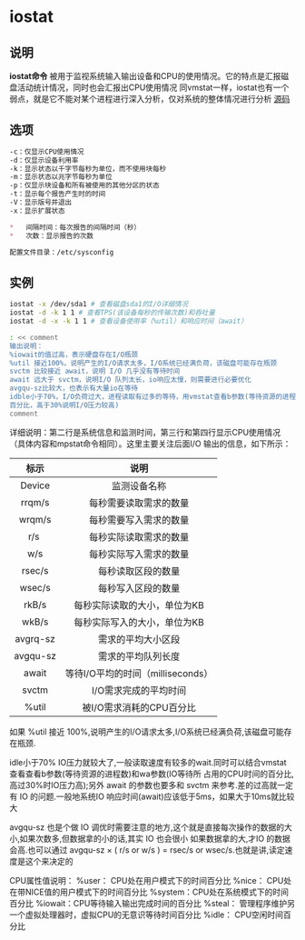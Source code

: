 # **iostat**

## 说明

**iostat命令** 被用于监视系统输入输出设备和CPU的使用情况。它的特点是汇报磁盘活动统计情况，同时也会汇报出CPU使用情况
同vmstat一样，iostat也有一个弱点，就是它不能对某个进程进行深入分析，仅对系统的整体情况进行分析
[源码](http://github.com/sysstat/sysstat)

## 选项

```markdown
-c：仅显示CPU使用情况
-d：仅显示设备利用率
-k：显示状态以千字节每秒为单位，而不使用块每秒
-m：显示状态以兆字节每秒为单位
-p：仅显示块设备和所有被使用的其他分区的状态
-t：显示每个报告产生时的时间
-V：显示版号并退出
-x：显示扩展状态

*   间隔时间：每次报告的间隔时间（秒）
*   次数：显示报告的次数

配置文件目录：/etc/sysconfig
```

## 实例

```bash
iostat -x /dev/sda1 # 查看磁盘sda1的I/O详细情况
iostat -d -k 1 1 # 查看TPS(该设备每秒的传输次数)和吞吐量
iostat -d -x -k 1 1 # 查看设备使用率（%util）和响应时间（await）

: << comment
输出说明：
%iowait的值过高，表示硬盘存在I/O瓶颈
%util 接近100%，说明产生的I/O请求太多，I/O系统已经满负荷，该磁盘可能存在瓶颈
svctm 比较接近 await，说明 I/O 几乎没有等待时间
await 远大于 svctm，说明I/O 队列太长，io响应太慢，则需要进行必要优化
avgqu-sz比较大，也表示有大量io在等待
idble小于70%，I/O负荷过大，进程读取有过多的等待，用vmstat查看b参数(等待资源的进程数)和wa参数(I/O等待所占用的CPU时间
百分比，高于30%说明I/O压力较高)
comment
```

详细说明：第二行是系统信息和监测时间，第三行和第四行显示CPU使用情况（具体内容和mpstat命令相同）。这里主要关注后面I/O
输出的信息，如下所示：

| 标示 | 说明 |
| :------: | :------: |
| Device | 监测设备名称 |
| rrqm/s | 每秒需要读取需求的数量 |
| wrqm/s | 每秒需要写入需求的数量 |
| r/s  | 每秒实际读取需求的数量 |
| w/s | 每秒实际写入需求的数量 |
| rsec/s | 每秒读取区段的数量 |
| wsec/s | 每秒写入区段的数量 |
| rkB/s | 每秒实际读取的大小，单位为KB |
| wkB/s | 每秒实际写入的大小，单位为KB |
| avgrq-sz | 需求的平均大小区段 |
| avgqu-sz | 需求的平均队列长度 |
| await | 等待I/O平均的时间（milliseconds） |
| svctm | I/O需求完成的平均时间 |
| %util | 被I/O需求消耗的CPU百分比 |

如果 %util 接近 100%,说明产生的I/O请求太多,I/O系统已经满负荷,该磁盘可能存在瓶颈.

idle小于70% IO压力就较大了,一般读取速度有较多的wait.同时可以结合vmstat 查看查看b参数(等待资源的进程数)和wa参数(IO等待所
占用的CPU时间的百分比,高过30%时IO压力高);另外 await 的参数也要多和 svctm 来参考.差的过高就一定有 IO 的问题.一般地系统IO
响应时间(await)应该低于5ms，如果大于10ms就比较大

avgqu-sz 也是个做 IO 调优时需要注意的地方,这个就是直接每次操作的数据的大小,如果次数多,但数据拿的小的话,其实 IO 也会很小
如果数据拿的大,才IO 的数据会高.也可以通过 avgqu-sz × ( r/s or w/s ) = rsec/s or wsec/s.也就是讲,读定速度是这个来决定的

CPU属性值说明：
%user：  CPU处在用户模式下的时间百分比
%nice：  CPU处在带NICE值的用户模式下的时间百分比
%system：CPU处在系统模式下的时间百分比
%iowait：CPU等待输入输出完成时间的百分比
%steal： 管理程序维护另一个虚拟处理器时，虚拟CPU的无意识等待时间百分比
%idle：  CPU空闲时间百分比



